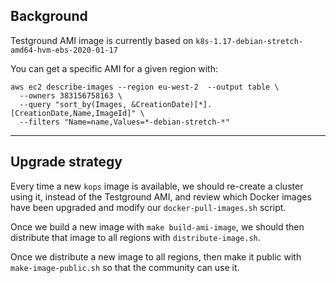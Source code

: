 ## Background

Testground AMI image is currently based on `k8s-1.17-debian-stretch-amd64-hvm-ebs-2020-01-17`

You can get a specific AMI for a given region with:

```
aws ec2 describe-images --region eu-west-2  --output table \
  --owners 383156758163 \
  --query "sort_by(Images, &CreationDate)[*].[CreationDate,Name,ImageId]" \
  --filters "Name=name,Values=*-debian-stretch-*"
```

---

## Upgrade strategy

Every time a new `kops` image is available, we should re-create a cluster using it, instead of the Testground AMI, and review which Docker images have been upgraded and modify our `docker-pull-images.sh` script.

Once we build a new image with `make build-ami-image`, we should then distribute that image to all regions with `distribute-image.sh`.

Once we distribute a new image to all regions, then make it public with `make-image-public.sh` so that the community can use it.

